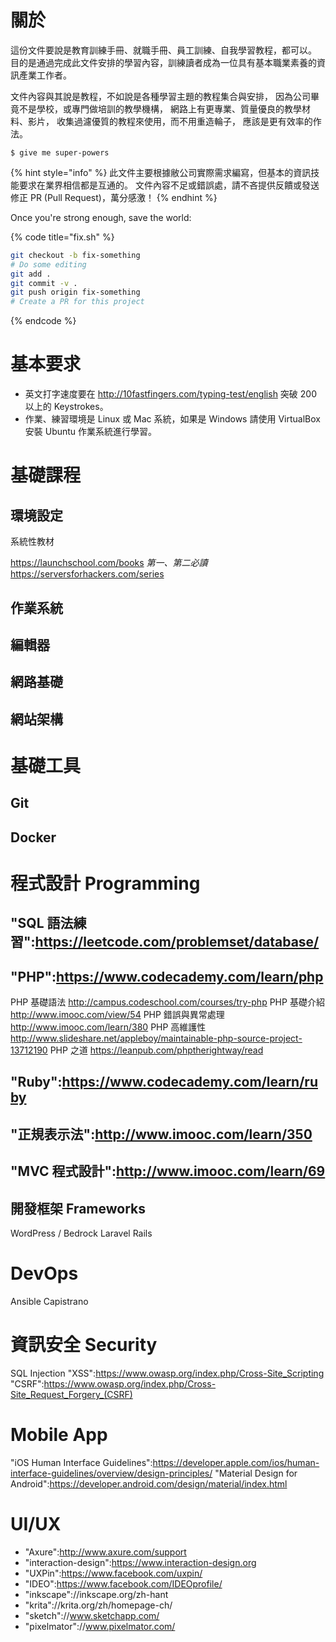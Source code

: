 # 關於

這份文件要說是教育訓練手冊、就職手冊、員工訓練、自我學習教程，都可以。   
目的是通過完成此文件安排的學習內容，訓練讀者成為一位具有基本職業素養的資訊產業工作者。

文件內容與其說是教程，不如說是各種學習主題的教程集合與安排，
因為公司畢竟不是學校，或專門做培訓的教學機構，
網路上有更專業、質量優良的教學材料、影片，
收集過濾優質的教程來使用，而不用重造輪子，
應該是更有效率的作法。

```
$ give me super-powers
```

{% hint style="info" %}
此文件主要根據敝公司實際需求編寫，但基本的資訊技能要求在業界相信都是互通的。
文件內容不足或錯誤處，請不吝提供反饋或發送修正 PR (Pull Request)，萬分感激！
{% endhint %}

Once you're strong enough, save the world:

{% code title="fix.sh" %}
```bash
git checkout -b fix-something
# Do some editing
git add .
git commit -v .
git push origin fix-something
# Create a PR for this project
```
{% endcode %}

# 基本要求

* 英文打字速度要在 http://10fastfingers.com/typing-test/english 突破 200 以上的 Keystrokes。
* 作業、練習環境是 Linux 或 Mac 系統，如果是 Windows 請使用 VirtualBox 安裝 Ubuntu 作業系統進行學習。

# 基礎課程

## 環境設定

系統性教材

https://launchschool.com/books *第一、第二必讀*
https://serversforhackers.com/series

## 作業系統

## 編輯器

## 網路基礎

## 網站架構

# 基礎工具

## Git

## Docker

# 程式設計 Programming

## "SQL 語法練習":https://leetcode.com/problemset/database/

## "PHP":https://www.codecademy.com/learn/php

PHP 基礎語法 http://campus.codeschool.com/courses/try-php
PHP 基礎介紹 http://www.imooc.com/view/54
PHP 錯誤與異常處理 http://www.imooc.com/learn/380
PHP 高維護性 http://www.slideshare.net/appleboy/maintainable-php-source-project-13712190
PHP 之道 https://leanpub.com/phptherightway/read

## "Ruby":https://www.codecademy.com/learn/ruby

## "正規表示法":http://www.imooc.com/learn/350

## "MVC 程式設計":http://www.imooc.com/learn/69

## 開發框架 Frameworks

WordPress / Bedrock
Laravel
Rails

# DevOps

Ansible
Capistrano

# 資訊安全 Security

SQL Injection
"XSS":https://www.owasp.org/index.php/Cross-Site_Scripting
"CSRF":https://www.owasp.org/index.php/Cross-Site_Request_Forgery_(CSRF)

# Mobile App

"iOS Human Interface Guidelines":https://developer.apple.com/ios/human-interface-guidelines/overview/design-principles/
"Material Design for Android":https://developer.android.com/design/material/index.html

# UI/UX

* "Axure":http://www.axure.com/support
* "interaction-design":https://www.interaction-design.org
* "UXPin":https://www.facebook.com/uxpin/
* "IDEO":https://www.facebook.com/IDEOprofile/
* "inkscape"://inkscape.org/zh-hant
* "krita"://krita.org/zh/homepage-ch/
* "sketch"://www.sketchapp.com/
* "pixelmator"://www.pixelmator.com/
